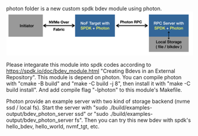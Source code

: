photon folder is a new custom spdk bdev module using photon.
![explaination](./NoF-Target-SPDK.png)

Please integarate this module into spdk codes according to https://spdk.io/doc/bdev_module.html "Creating Bdevs in an External Repository".
This module is depend on photon. You can compile photon with "cmake -B build" and "make -C build -j 8", then install it with "make -C build install".
And add compile flag "-lphoton" to this module's Makefile.

Photon provide an example server with two kind of storage backend (nvme ssd / local fs).
Start the server with "sudo ./build/examples-output/bdev_photon_server ssd" or "sudo ./build/examples-output/bdev_photon_server fs".
Then you can try this new bdev with spdk's hello_bdev, hello_world, nvmf_tgt, etc.